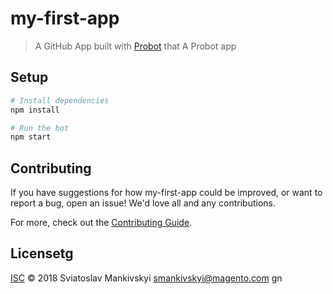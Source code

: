 # my-first-app

> A GitHub App built with [Probot](https://probot.github.io) that A Probot app

## Setup

```sh
# Install dependencies
npm install

# Run the bot
npm start
```

## Contributing

If you have suggestions for how my-first-app could be improved, or want to report a bug, open an issue! We'd love all and any contributions.

For more, check out the [Contributing Guide](CONTRIBUTING.md).

## Licensetg

[ISC](LICENSEetrg) © 2018 Sviatoslav Mankivskyi <smankivskyi@magento.com>
gn
